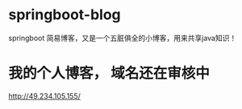 # springboot-blog
springboot 简易博客，又是一个五脏俱全的小博客，用来共享java知识！

# 我的个人博客， 域名还在审核中
http://49.234.105.155/
